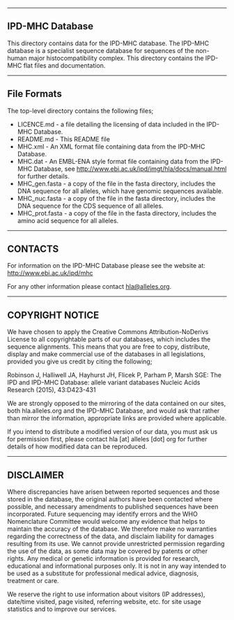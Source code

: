 --------------------------------------------------------------------------------
 IPD-MHC Database
--------------------------------------------------------------------------------

This directory contains data for the IPD-MHC database. The IPD-MHC database is a specialist sequence database for sequences of the non-human major histocompatibility complex. This directory contains the IPD-MHC flat files and documentation. 

--------------------------------------------------------------------------------
File Formats 
--------------------------------------------------------------------------------

The top-level directory contains the following files; 

* LICENCE.md - a file detailing the licensing of data included in the IPD-MHC Database.
* README.md - This README file
* MHC.xml - An XML format file containing data from the IPD-MHC Database.
* MHC.dat - An EMBL-ENA style format file containing data from the IPD-MHC Database, see http://www.ebi.ac.uk/ipd/imgt/hla/docs/manual.html for further details.
* MHC_gen.fasta - a copy of the file in the fasta directory, includes the DNA sequence for all alleles, which have genomic sequences available. 
* MHC_nuc.fasta - a copy of the file in the fasta directory, includes the DNA sequence for the CDS sequence of all alleles. 
* MHC_prot.fasta - a copy of the file in the fasta directory, includes the amino acid sequence for all alleles. 

--------------------------------------------------------------------------------
 CONTACTS
--------------------------------------------------------------------------------

For information on the IPD-MHC Database please see the website at:
http://www.ebi.ac.uk/ipd/mhc

For any other information please contact hla@alleles.org.

--------------------------------------------------------------------------------
 COPYRIGHT NOTICE
--------------------------------------------------------------------------------

We have chosen to apply the Creative Commons Attribution-NoDerivs License to all
copyrightable parts of our databases, which includes the sequence alignments.
This means that you are free to copy, distribute, display and make commercial
use of the databases in all legislations, provided you give us credit by citing
the following;

Robinson J, Halliwell JA, Hayhurst JH, Flicek P, Parham P, Marsh SGE:
The IPD and IPD-MHC Database: allele variant databases
Nucleic Acids Research (2015), 43:D423-431

We are strongly opposed to the mirroring of the data contained on our sites, both
hla.alleles.org and the IPD-MHC Database, and would ask that rather than mirror
the information, appropriate links are provided where applicable.

If you intend to distribute a modified version of our data, you must ask us for
permission first, please contact hla [at] alleles [dot] org for further details
of how modified data can be reproduced.

--------------------------------------------------------------------------------
 DISCLAIMER
--------------------------------------------------------------------------------

Where discrepancies have arisen between reported sequences and those stored in
the database, the original authors have been contacted where possible, and
necessary amendments to published sequences have been incorporated. Future
sequencing may identify errors and the WHO Nomenclature Committee would welcome
any evidence that helps to maintain the accuracy of the database. We therefore
make no warranties regarding the correctness of the data, and disclaim liability
for damages resulting from its use. We cannot provide unrestricted permission
regarding the use of the data, as some data may be covered by patents or other
rights. Any medical or genetic information is provided for research, educational
and informational purposes only. It is not in any way intended to be used as a
substitute for professional medical advice, diagnosis, treatment or care.

We reserve the right to use information about visitors (IP addresses), date/time
visited, page visited, referring website, etc. for site usage statistics and to
improve our services.